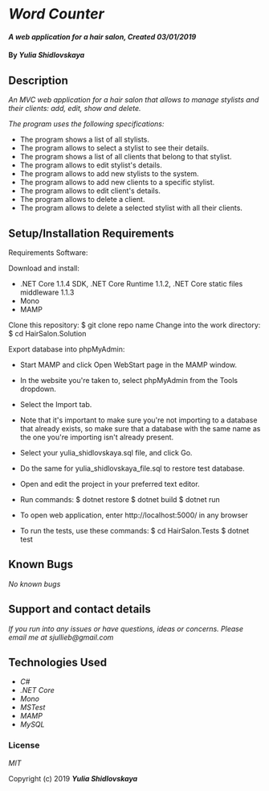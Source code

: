 # _Word Counter_

#### _A web application for a hair salon, Created 03/01/2019_

#### By _**Yulia Shidlovskaya**_

## Description

_An MVC web application for a hair salon that allows to manage stylists and their clients: add, edit, show and delete._

_The program uses the following specifications:_

* The program shows a list of all stylists.
* The program allows to select a stylist to see their details.
* The program shows a list of all clients that belong to that stylist.
* The program allows to edit stylist's details.
* The program allows to add new stylists to the system.
* The program allows to add new clients to a specific stylist.
* The program allows to edit client's details.
* The program allows to delete a client.
* The program allows to delete a selected stylist with all their clients.

## Setup/Installation Requirements

Requirements Software:

Download and install:
* .NET Core 1.1.4 SDK, .NET Core Runtime 1.1.2, .NET Core static files middleware 1.1.3
* Mono
* MAMP

Clone this repository: $ git clone repo name
Change into the work directory: $ cd HairSalon.Solution

Export database into phpMyAdmin:

* Start MAMP and click Open WebStart page in the MAMP window.
* In the website you're taken to, select phpMyAdmin from the Tools dropdown.
* Select the Import tab.
* Note that it's important to make sure you're not importing to a database that already exists, so make sure that a database with the same name as the one you're importing isn't already present.
* Select your yulia_shidlovskaya.sql file, and click Go.
* Do the same for yulia_shidlovskaya_file.sql to restore test database.

* Open and edit the project in your preferred text editor.
* Run commands: $ dotnet restore $ dotnet build $ dotnet run
* To open web application, enter http://localhost:5000/ in any browser
* To run the tests, use these commands: $ cd HairSalon.Tests $ dotnet test

## Known Bugs

_No known bugs_

## Support and contact details

_If you run into any issues or have questions, ideas or concerns. Please email me at sjullieb@gmail.com_

## Technologies Used

* _C#_
* _.NET Core_
* _Mono_
* _MSTest_
* _MAMP_
* _MySQL_

### License

*MIT*

Copyright (c) 2019 **_Yulia Shidlovskaya_**
